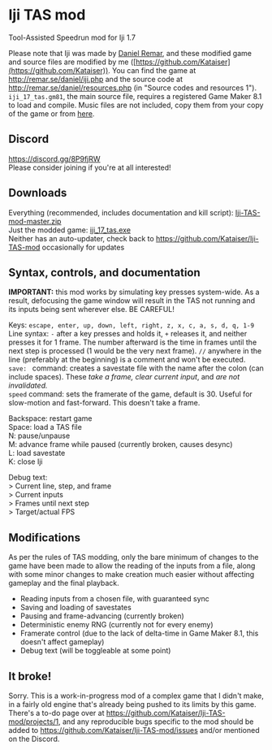 # Iji TAS mod
Tool-Assisted Speedrun mod for Iji 1.7

Please note that Iji was made by [Daniel Remar](https://twitter.com/reallyremar), and these modified game and source files are modified by me ([https://github.com/Kataiser](https://github.com/Kataiser)). You can find the game at http://remar.se/daniel/iji.php and the source code at http://remar.se/daniel/resources.php (in "Source codes and resources 1"). `iji_17_tas.gm81`, the main source file, requires a registered Game Maker 8.1 to load and compile. Music files are not included, copy them from your copy of the game or from [here](http://remar.se/daniel/games/ijimusic2.zip).

## Discord
https://discord.gg/8P9fjRW  
Please consider joining if you're at all interested!

## Downloads
Everything (recommended, includes documentation and kill script): [Iji-TAS-mod-master.zip](https://github.com/Kataiser/Iji-TAS-mod/archive/master.zip)  
Just the modded game: [iji_17_tas.exe](https://github.com/Kataiser/Iji-TAS-mod/raw/master/iji_17_tas.exe)  
Neither has an auto-updater, check back to https://github.com/Kataiser/Iji-TAS-mod occasionally for updates

## Syntax, controls, and documentation

**IMPORTANT:** this mod works by simulating key presses system-wide. As a result, defocusing the game window will result in the TAS not running and its inputs being sent wherever else. BE CAREFUL!

Keys: `escape, enter, up, down, left, right, z, x, c, a, s, d, q, 1-9`  
Line syntax: `-` after a key presses and holds it, `+` releases it, and neither presses it for 1 frame. The number afterward is the time in frames until the next step is processed (1 would be the very next frame).
`//` anywhere in the line (preferably at the beginning) is a comment and won't be executed.  
`save: ` command: creates a savestate file with the name after the colon (can include spaces). These *take a frame, clear current input*, and *are not invalidated.*  
`speed` command: sets the framerate of the game, default is 30. Useful for slow-motion and fast-forward. This doesn't take a frame.

Backspace: restart game  
Space: load a TAS file  
N: pause/unpause  
M: advance frame while paused (currently broken, causes desync)  
L: load savestate  
K: close Iji

Debug text:  
\> Current line, step, and frame  
\> Current inputs  
\> Frames until next step  
\> Target/actual FPS  

## Modifications
As per the rules of TAS modding, only the bare minimum of changes to the game have been made to allow the reading of the inputs from a file, along with some minor changes to make creation much easier without affecting gameplay and the final playback.

- Reading inputs from a chosen file, with guaranteed sync
- Saving and loading of savestates
- Pausing and frame-advancing (currently broken)
- Deterministic enemy RNG (currently not for every enemy)
- Framerate control (due to the lack of delta-time in Game Maker 8.1, this doesn't affect gameplay)
- Debug text (will be toggleable at some point)

## It broke!
Sorry. This is a work-in-progress mod of a complex game that I didn't make, in a fairly old engine that's already being pushed to its limits by this game. There's a to-do page over at https://github.com/Kataiser/Iji-TAS-mod/projects/1, and any reproducible bugs specific to the mod should be added to https://github.com/Kataiser/Iji-TAS-mod/issues and/or mentioned on the Discord.